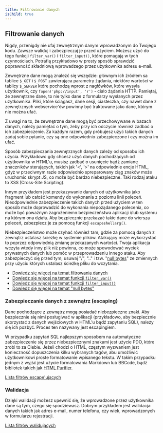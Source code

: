 ```yaml
---
title: Filtrowanie danych
isChild: true
---
```


## Filtrowanie danych

Nigdy, przenigdy nie ufaj zewnętrznym danym wprowadzonym do Twojego kodu. Zawsze waliduj i zabezpieczaj je przed
użyciem. Możesz użyć do tego funkcji `filter_var()` i `filter_input()`, które pomagają w tych czynnościach. Potrafią
przykładowo w prosty sposób sprawdzić poprawność składniową wprowadzego przez użytkownika adresu e-mail.

Zewnętrzne dane mogą znaleźć się wszędzie: głównym ich źródłem sa tablice `$_GET` i `$_POST` zawierająca parametry
żądania, niektóre wartości w tablicy `$_SERVER` które pochodzą wprost z nagłówków, które wysyła użytkownik, czy
`fopen('php://input', 'r')` - ciało żądania HTTP. Pamiętaj, że zewnętrzne dane, to nie tylko dane z formularzy
wysłanych przez uzytkownika. Pliki, które ściągasz, dane sesji, ciasteczka, czy nawet dane z zewnętrznych
webservice'ów powinny być traktowane jako dane, którym nie można ufać.

Z uwagi na to, że zewnętrzne dane mogą być przechowywane w bazach danych, należy pamiętać o tym, żeby przy ich odczycie
również zadbać o ich zabezpieczenie. Za każdym razem, gdy próbujesz użyć takich danych zadaj sobie pytanie, czy są one
odpowiednio zabezpieczone i czy można im ufać.

Sposób zabezpieczania zewnętrznych danych zależy od sposobu ich użycia. Przykładowo gdy chcesz użyć danych pochodzących
od użytkownika w HTML'u, musisz zadbać o usunięcie bądź zamianę znaczników sterujących, takich jak '<', '>' na
odpowiednie encje HTML, gdyż w przeciwnym razie odpowiednio spreparowany ciąg znaków może uruchomic skrypt JS, co może
być bardzo niebezpieczne. Taki rodzaj ataku to XSS (Cross-Site Scripting).

Innym przykładem jest przekazywanie danych od użytkownika jako fragment lub całość komendy do wykonania z poziomu linii
poleceń. Nieodpowiednie zabezpieczenie takich danych przed użyciem w ten sposób może doprowadzić do wykonania
niepożądanego polecenia, co może być poważnym zagrożeniemn bezpieczeństwa aplikacji i/lub systemu na którym ona działa.
Aby bezpiecznie przekazać takie dane do wiersza poleceń, zabezpiecz je za pomocą funkcji `escapeshellarg()`.

Niebezpieczeństwo może czyhać również tam, gdzie za pomocą danych z zewnątrz ustalasz ścieżkę w systemie plików.
Atakujący może wykorzystać to poprzez odpowiednią zmianę przekazanych wartości. Twoja aplikacja wczyta wtedy inny plik
niż powinna, co może spowodować wyciek prywatnych danych lub pomóc w przeprowadzeniu innego ataku. Aby zabezpieczyć się
przed tym, usuwaj "/", ".." i tzw. "[null bytes][6]" ze zmiennych przy użyciu których ustalasz ścieżkę pliku do
wczytania.

* [Dowiedz się więcej na temat filtrowania danych][1]
* [Dowiedz się więcej na temat funkcji `filter_var()`][4]
* [Dowiedz się więcej na temat funkcji `filter_input()`][5]
* [Dowiedz się więcej na temat "null bytes"][6]

### Zabezpieczanie danych z zewnątrz (escaping)

Dane pochodzące z zewnątrz mogą posiadać niebezpieczne znaki. Aby bezpiecznie się nimi posługiwać w aplikacji
(przykładowo, aby bezpiecznie skorzystać z danych wejściowych w HTML'u bądź zapytaniu SQL), należy się ich pozbyć.
Proces ten nazywany jest escapingiem.

W przypadku zapytań SQL najlepszym sposobem na automatyczne zabezpieczenie się przez niebezpiecznymi znakami jest
użycie PDO, które zrobi to za Ciebie. Jeżeli chodzi o HTML, częstym wyzwaniem jest konieczność dopuszczenia kilku
wybranych tagów, abu umożliwić użytkownikowi proste formatowanie wpisanego tekstu. W takim przypadku jednym z wyjść
jest użycie formatowania Markdown lub BBCode, bądź bibliotek takich jak [HTML Purifier][html-purifier].

[Lista filtrów escape'ujących][2]

### Walidacja

Dzięki walidacji możesz upewnić się, że wprowadzone przez użytkownika dane są tym, czego się spodziewasz. Dobrym
przykładem jest walidacja danych takich jak adres e-mail, numer telefonu, czy wiek, wprowadzonych w formularzu
rejestracji.

[Lista filtrów walidujących][3]

[1]: http://www.php.net/manual/pl/book.filter.php
[2]: http://www.php.net/manual/pl/filter.filters.sanitize.php
[3]: http://www.php.net/manual/pl/filter.filters.validate.php
[4]: http://php.net/manual/pl/function.filter-var.php
[5]: http://www.php.net/manual/pl/function.filter-input.php
[6]: http://php.net/manual/pl/security.filesystem.nullbytes.php
[html-purifier]: http://htmlpurifier.org/

